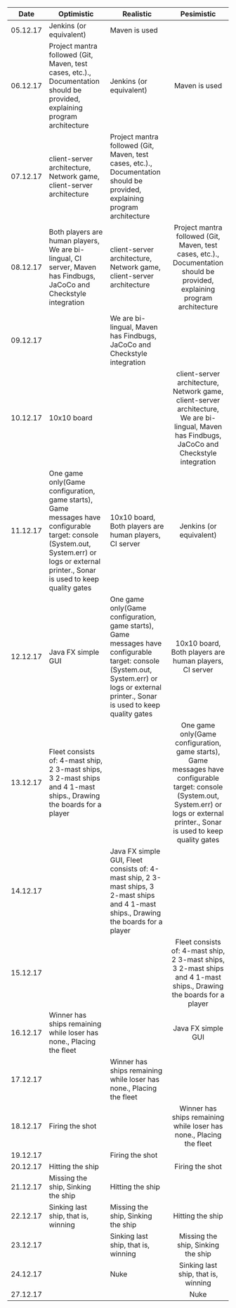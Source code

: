 | Date | Optimistic    |  Realistic       |  Pesimistic         |
| ------------- | ------------- | ------------- |:-------------:|
|05.12.17|Jenkins (or equivalent)|Maven is used||
|06.12.17|Project mantra followed (Git, Maven, test cases, etc.)., Documentation should be provided, explaining program architecture|Jenkins (or equivalent)|Maven is used|
|07.12.17|client-server architecture, Network game, client-server architecture|Project mantra followed (Git, Maven, test cases, etc.)., Documentation should be provided, explaining program architecture||
|08.12.17|Both players are human players, We are bi-lingual, CI server, Maven has Findbugs, JaCoCo and Checkstyle integration|client-server architecture, Network game, client-server architecture|Project mantra followed (Git, Maven, test cases, etc.)., Documentation should be provided, explaining program architecture|
|09.12.17||We are bi-lingual, Maven has Findbugs, JaCoCo and Checkstyle integration||
|10.12.17|10x10 board||client-server architecture, Network game, client-server architecture, We are bi-lingual, Maven has Findbugs, JaCoCo and Checkstyle integration|
|11.12.17|One game only(Game configuration, game starts), Game messages have configurable target: console (System.out, System.err) or logs or external printer., Sonar is used to keep quality gates|10x10 board, Both players are human players, CI server|Jenkins (or equivalent)|
|12.12.17|Java FX simple GUI|One game only(Game configuration, game starts), Game messages have configurable target: console (System.out, System.err) or logs or external printer., Sonar is used to keep quality gates|10x10 board, Both players are human players, CI server|
|13.12.17|Fleet consists of: 4-mast ship, 2 3-mast ships, 3 2-mast ships and 4 1-mast ships., Drawing the boards for a player||One game only(Game configuration, game starts), Game messages have configurable target: console (System.out, System.err) or logs or external printer., Sonar is used to keep quality gates|
|14.12.17||Java FX simple GUI, Fleet consists of: 4-mast ship, 2 3-mast ships, 3 2-mast ships and 4 1-mast ships., Drawing the boards for a player||
|15.12.17|||Fleet consists of: 4-mast ship, 2 3-mast ships, 3 2-mast ships and 4 1-mast ships., Drawing the boards for a player|
|16.12.17|Winner has ships remaining while loser has none., Placing the fleet||Java FX simple GUI|
|17.12.17||Winner has ships remaining while loser has none., Placing the fleet||
|18.12.17|Firing the shot||Winner has ships remaining while loser has none., Placing the fleet|
|19.12.17||Firing the shot||
|20.12.17|Hitting the ship||Firing the shot|
|21.12.17|Missing the ship, Sinking the ship|Hitting the ship||
|22.12.17|Sinking last ship, that is, winning|Missing the ship, Sinking the ship|Hitting the ship|
|23.12.17||Sinking last ship, that is, winning|Missing the ship, Sinking the ship|
|24.12.17||Nuke|Sinking last ship, that is, winning|
|27.12.17| | | Nuke|